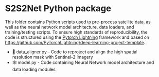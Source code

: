 # S2S2Net Python package

This folder contains Python scripts used to pre-process satellite data, as well
as the neural network model architecture, data loaders, and training/testing
scripts. To ensure high standards of reproducibility, the code is structured
using the [Pytorch Lightning](https://www.pytorchlightning.ai) framework and
based on https://github.com/PyTorchLightning/deep-learning-project-template.

- :bricks: data_aligner.py - Code to reproject and align the high spatial resolution mask with Sentinel-2 imagery
- :spider_web: model.py - Code containing Neural Network model architecture and data loading modules
